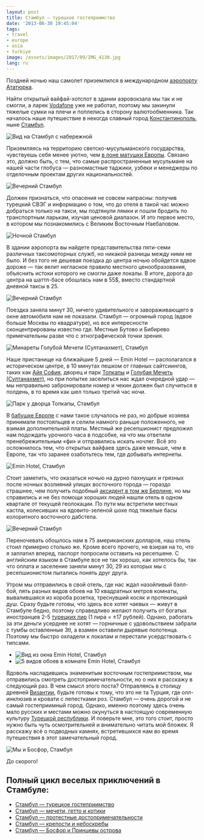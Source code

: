 ```yaml
---
layout: post
title: Стамбул — турецкое гостеприимство
date: '2013-06-30 19:45:04'
tags:
- travel
- europe
- asia
- turkiye
image: /assets/images/2017/09/IMG_4130.jpg
lang: ru
---
```


Поздней ночью наш самолет приземлился в международном [аэропорту Ататюрка](http://ru.wikipedia.org/wiki/%D0%9C%D0%B5%D0%B6%D0%B4%D1%83%D0%BD%D0%B0%D1%80%D0%BE%D0%B4%D0%BD%D1%8B%D0%B9_%D0%B0%D1%8D%D1%80%D0%BE%D0%BF%D0%BE%D1%80%D1%82_%D0%B8%D0%BC%D0%B5%D0%BD%D0%B8_%D0%90%D1%82%D0%B0%D1%82%D1%8E%D1%80%D0%BA%D0%B0).

Найти открытый вайфай-хотспот в здании аэровокзала мы так и не смогли, а ларек [Vodafone](http://ru.wikipedia.org/wiki/Vodafone) уже не работал, поэтому мы закинули тяжелые сумки на плечи и поплелись в сторону валютообменника. Так началось наше путешествие в некогда славный город [Константинополь](http://ru.wikipedia.org/wiki/%D0%9A%D0%BE%D0%BD%D1%81%D1%82%D0%B0%D0%BD%D1%82%D0%B8%D0%BD%D0%BE%D0%BF%D0%BE%D0%BB%D1%8C), ныне [Стамбул](https://ru.wikipedia.org/wiki/%D0%A1%D1%82%D0%B0%D0%BC%D0%B1%D1%83%D0%BB).

![Вид на Стамбул с набережной](/assets/images/2017/09/IMG_4130.jpg)

Приземляясь на территорию светско-мусульманского государства, чувствуешь себя менее уютно, чем [в лоне матушки Европы](/ru/blog/tag/europe/). Связано это, должно быть, с тем, что самые распространенные мусульмане на нашей части глобуса — разномастные таджики, узбеки и менеджеры по отделочным проектам других национальностей.

![Вечерний Стамбул](/assets/images/2017/09/IMG_4658.jpg)

Должен признаться, что опасения не совсем напрасны: получив турецкий СВЭГ и информацию о том, что до отеля в такой час можно добраться только на такси, мы подтянули лямки и пошли бродить по транспортным ларькам, изучая ценовой диапазон. И это первое место, в котором мы познакомились с Великим Восточным Наебаловом.

![Ночной Стамбул](/assets/images/2017/09/IMG_4134.jpg)

В здании аэропорта вы найдете представительства пяти-семи различных таксомоторных служб, но никакой разницы между ними не было. И без того не дешевая поездка до центра ночью обойдется вдвое дороже — так велит негласное правило местного ценообразования, объяснить истоки которого не смогли даже локалы. В итоге, дорога до центра на шаттл-басе обошлась нам в 55$, вместо стандартной дневной таксы в 25.

![Вечерний Стамбул](/assets/images/2017/09/IMG_3954.jpg)

Поездка заняла минут 30, ничего удивительного и завораживающего в окне автомобиля нам не показали. Стамбул — огромный город (вдвое больше Москвы по квадратуре), но все интересности сконцентрированы известно где. Местные Бутово и Бибирево примечательны разве что с этнографической точки зрения.

![Минареты Голубой Мечети (Султанахмет), Стамбул](/assets/images/2017/09/IMG_3973.jpg)

Наше пристанище на ближайшие 5 дней — Emin Hotel — располагался в историческом центре, в 10 минутах пешком от главных сайтсиингов, таких как [Айя София](http://ru.wikipedia.org/wiki/%D0%A1%D0%BE%D0%B1%D0%BE%D1%80_%D0%A1%D0%B2%D1%8F%D1%82%D0%BE%D0%B9_%D0%A1%D0%BE%D1%84%D0%B8%D0%B8_(%D0%9A%D0%BE%D0%BD%D1%81%D1%82%D0%B0%D0%BD%D1%82%D0%B8%D0%BD%D0%BE%D0%BF%D0%BE%D0%BB%D1%8C)), дворец и парк [Топкапы](http://ru.wikipedia.org/wiki/%D0%A2%D0%BE%D0%BF%D0%BA%D0%B0%D0%BF%D1%8B) и [Голубая Мечеть (Султанахмет)](http://ru.wikipedia.org/wiki/%D0%93%D0%BE%D0%BB%D1%83%D0%B1%D0%B0%D1%8F_%D0%BC%D0%B5%D1%87%D0%B5%D1%82%D1%8C_(%D0%A1%D1%82%D0%B0%D0%BC%D0%B1%D1%83%D0%BB)), но при попытке заселиться нас ждал очередной удар — мы неправильно забронировали номер и чекин должен был случиться в полдень, в то время как шел только третий час ночи.

![Парк у дворца Топкапы, Стамбул](/assets/images/2017/09/IMG_4232.jpg)

В [бабушке Европе](/ru/blog/tag/europe/) с нами такое случалось не раз, но добрые хозяева принимали постояльцев и селили намного раньше положенного, не взимая дополнительной платы. Местный же ресепшионист предложил нам подождать урочного часа в подсобке, на что мы ответили пренебрежительным «фи» и отправились искать ночлег. Всё это осложнилось тем, что открытых вайфаев здесь даже меньше, чем в Европе, так что заранее озаботьтесь тем, где добывать интернеты.

![Emin Hotel, Стамбул](/assets/images/2017/09/IMG_4672.jpg)

Стоит заметить, что оказаться ночью на дурно пахнущих и грязных после ночных возлияний улицах восточного города — гораздо страшнее, чем получить подобный [аксидент в том же Берлине](/ru/blog/berlin-tt/ "Их бин ейн Берлинер! Типс энд трикс"), но мы справились и не без помощи хороших людей нашли отель в одном квартале от текущей геолокации. По пути мы встретили местных хастла, колесивших на ядовито-зеленой шохе под тяжелые басы колоритного восточного дабстепа.

![Вечерний Стамбул](/assets/images/2017/09/IMG_3957.jpg)

Переночевать обошлось нам в 75 американских долларов, наш отель стоил примерно столько же. Кроме всего прочего, не взирая на то, что я заплатил вперед, паспорт попросили оставить на ресепшене. С английским языком в Стамбуле все не так хорошо, как хотелось бы, так что оплата и заселение заняли минут 30, 29 из которых мы с ресепшионистом пытались понять друг друга.

Утром мы отправились в свой отель, где нас ждал назойливый бэлл-бой, пять разных видов обоев на 10 квадратных метров комнаты, вывалившаяся из короба розетка, треснувший косяк и протекающий душ. Сразу будьте готовы, что здесь все хотят чаевых — живут в Стамбуле бедно, поэтому справедливо желают получить от богатых иностранцев 2-5 [турецких лир](https://ru.wikipedia.org/wiki/%D0%A2%D1%83%D1%80%D0%B5%D1%86%D0%BA%D0%B0%D1%8F_%D0%BB%D0%B8%D1%80%D0%B0) (1 лира = ±17 рублей). Однако, работать за эти деньги усерднее не хотят — горничные с удовольствием забрали с тумбы оставленные 3tl, а взамен оставили дырявые полотенца. Поэтому мы быстро охладели к локалам и перестали усердствовать с типсами.

- ![Вид из окна Emin Hotel, Стамбул](/assets/images/2017/10/IMG_0064.jpg)
- ![5 видов обоев в комнате Emin Hotel, Стамбул](/assets/images/2017/10/thumb_39dd.jpg)

Вдоволь насладившись знаменитым восточным гостеприимством, мы отправились смотреть достопримечательности, но о них я расскажу в следующий раз. В чем смысл этого поста? Отправляясь в столицу древней [Византии](http://ru.wikipedia.org/wiki/%D0%92%D0%B8%D0%B7%D0%B0%D0%BD%D1%82%D0%B8%D0%B9%D1%81%D0%BA%D0%B0%D1%8F_%D0%B8%D0%BC%D0%BF%D0%B5%D1%80%D0%B8%D1%8F), будьте готовы к тому, что это не та Турция, где олл-инклюзив и кровати с лепестками роз. Стамбул — очень дорогой и не самый гостеприимный город. Однако, именно поэтому здесь очень мало русских и местами можно окунуться в настоящую современную культуру [Турецкой республики](http://ru.wikipedia.org/wiki/%D0%A2%D1%83%D1%80%D1%86%D0%B8%D1%8F). И поверьте мне, это того стоит, просто нужно быть чуть осмотрительней и внимательно читать мой бложек. Я расскажу всё о подводных камнях, встретившихся нам во время путешествия в этот замечательный город.

![Мы и Босфор, Стамбул](/assets/images/2017/10/thumb_39ec.jpg)

До скорого!

## Полный цикл веселых приключений в Стамбуле:
- [Стамбул — турецкое гостеприимство](/ru/blog/istanbul-welcome/)
- [Стамбул — мечети, гетто и котики](/ru/blog/istanbul-south-european/)
- [Стамбул — протестные достопримечательности](/ru/blog/istanbul-taksim-galata/)
- [Стамбул — крепости и небоскребы](/ru/blog/rumelihisari_sapphire_istanbul/)
- [Стамбул — Босфор и Принцевы острова](/ru/blog/adalar/)
